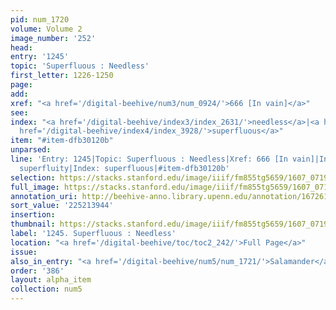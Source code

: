 ```yaml
---
pid: num_1720
volume: Volume 2
image_number: '252'
head:
entry: '1245'
topic: 'Superfluous : Needless'
first_letter: 1226-1250
page:
add:
xref: "<a href='/digital-beehive/num3/num_0924/'>666 [In vain]</a>"
see:
index: "<a href='/digital-beehive/index3/index_2631/'>needless</a>|<a href='/digital-beehive/index4/index_3927/'>superfluity</a>|<a
  href='/digital-beehive/index4/index_3928/'>superfluous</a>"
item: "#item-dfb30120b"
unparsed:
line: 'Entry: 1245|Topic: Superfluous : Needless|Xref: 666 [In vain]|Index: needless|Index:
  superfluity|Index: superfluous|#item-dfb30120b'
selection: https://stacks.stanford.edu/image/iiif/fm855tg5659/1607_0719/860,3944,2828,607/full/0/default.jpg
full_image: https://stacks.stanford.edu/image/iiif/fm855tg5659/1607_0719/full/full/0/default.jpg
annotation_uri: http://beehive-anno.library.upenn.edu/annotation/1672616553511
sort_value: '225213944'
insertion:
thumbnail: https://stacks.stanford.edu/image/iiif/fm855tg5659/1607_0719/860,3944,600,180/250,/0/default.jpg
label: '1245. Superfluous : Needless'
location: "<a href='/digital-beehive/toc/toc2_242/'>Full Page</a>"
issue:
also_in_entry: "<a href='/digital-beehive/num5/num_1721/'>Salamander</a>|<a href='/digital-beehive/num5/num_1722/'>Formerly</a>"
order: '386'
layout: alpha_item
collection: num5
---
```

